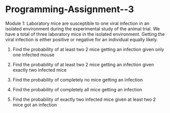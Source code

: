 # Programming-Assignment--3

Module 1:
Laboratory mice are susceptible to one viral infection in an isolated environment during the experimental study of the animal trial. We have a total of three laboratory mice in the isolated environment. Getting the viral infection is either positive or negative for an individual equally likely. 

1) Find the probability of at least two 2 mice getting an infection given only one infected mouse

2) Find the probability of at least two 2 mice getting an infection given exactly two infected mice 

3) Find the probability of completely no mice getting an infection

4) Find the probability of completely all mice getting an infection

5) Find the probability of exactly two infected mice given at least two 2 mice got an infection
